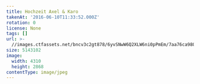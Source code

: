 ```yaml
---
title: Hochzeit Axel & Karo
takenAt: '2016-06-10T11:33:52.000Z'
rotation: 0
license: None
tags: []
url: >-
  //images.ctfassets.net/bncv3c2gt878/6yvSNwW6Q2XLW6ni0pPmEm/7aa76ca980aa3cc8f6acf842b45b11b2/hochzeit-axel--karo_27562672603_o
size: 5143102
image:
  width: 4310
  height: 2868
contentType: image/jpeg
---
```


